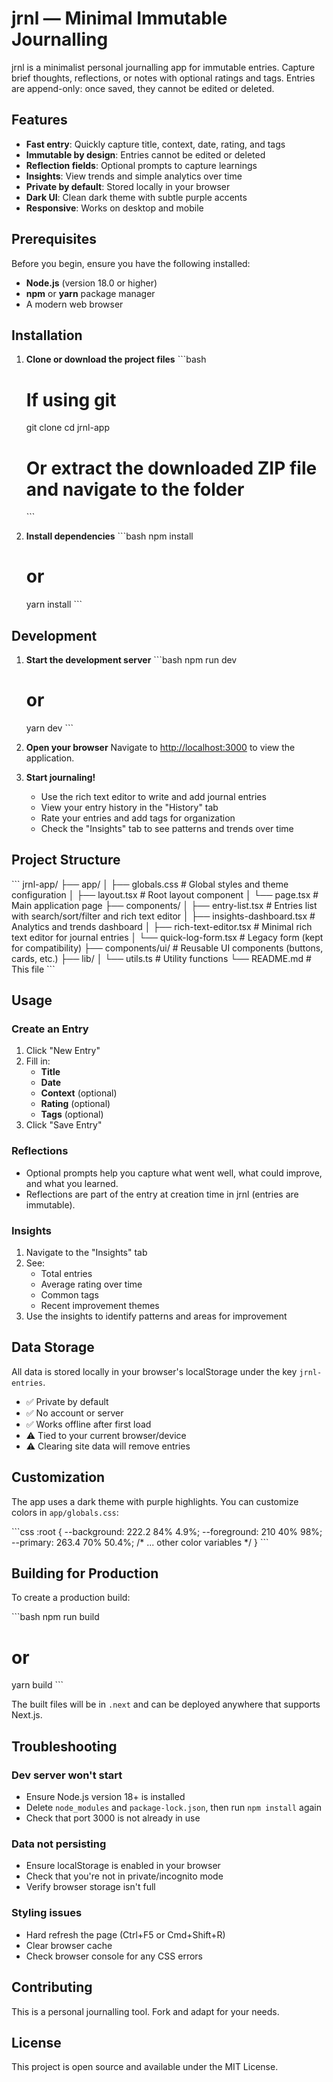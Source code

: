 # jrnl — Minimal Immutable Journalling

jrnl is a minimalist personal journalling app for immutable entries. Capture brief thoughts, reflections, or notes with optional ratings and tags. Entries are append-only: once saved, they cannot be edited or deleted.

## Features

- **Fast entry**: Quickly capture title, context, date, rating, and tags
- **Immutable by design**: Entries cannot be edited or deleted
- **Reflection fields**: Optional prompts to capture learnings
- **Insights**: View trends and simple analytics over time
- **Private by default**: Stored locally in your browser
- **Dark UI**: Clean dark theme with subtle purple accents
- **Responsive**: Works on desktop and mobile

## Prerequisites

Before you begin, ensure you have the following installed:

- **Node.js** (version 18.0 or higher)
- **npm** or **yarn** package manager
- A modern web browser

## Installation

1. **Clone or download the project files**
   \`\`\`bash
   # If using git
   git clone <repository-url>
   cd jrnl-app

   # Or extract the downloaded ZIP file and navigate to the folder
   \`\`\`

2. **Install dependencies**
   \`\`\`bash
   npm install
   # or
   yarn install
   \`\`\`

## Development

1. **Start the development server**
   \`\`\`bash
   npm run dev
   # or
   yarn dev
   \`\`\`

2. **Open your browser**
   Navigate to [http://localhost:3000](http://localhost:3000) to view the application.

3. **Start journaling!**
   - Use the rich text editor to write and add journal entries
   - View your entry history in the "History" tab
   - Rate your entries and add tags for organization
   - Check the "Insights" tab to see patterns and trends over time

## Project Structure

\`\`\`
jrnl-app/
├── app/
│   ├── globals.css          # Global styles and theme configuration
│   ├── layout.tsx           # Root layout component
│   └── page.tsx            # Main application page
├── components/
│   ├── entry-list.tsx           # Entries list with search/sort/filter and rich text editor
│   ├── insights-dashboard.tsx   # Analytics and trends dashboard
│   ├── rich-text-editor.tsx     # Minimal rich text editor for journal entries
│   └── quick-log-form.tsx       # Legacy form (kept for compatibility)
├── components/ui/           # Reusable UI components (buttons, cards, etc.)
├── lib/
│   └── utils.ts            # Utility functions
└── README.md               # This file
\`\`\`

## Usage

### Create an Entry
1. Click "New Entry"
2. Fill in:
   - **Title**
   - **Date**
   - **Context** (optional)
   - **Rating** (optional)
   - **Tags** (optional)
3. Click "Save Entry"

### Reflections
- Optional prompts help you capture what went well, what could improve, and what you learned.
- Reflections are part of the entry at creation time in jrnl (entries are immutable).

### Insights
1. Navigate to the "Insights" tab
2. See:
   - Total entries
   - Average rating over time
   - Common tags
   - Recent improvement themes
3. Use the insights to identify patterns and areas for improvement

## Data Storage

All data is stored locally in your browser's localStorage under the key `jrnl-entries`.
- ✅ Private by default
- ✅ No account or server
- ✅ Works offline after first load
- ⚠️ Tied to your current browser/device
- ⚠️ Clearing site data will remove entries

## Customization

The app uses a dark theme with purple highlights. You can customize colors in `app/globals.css`:

\`\`\`css
:root {
  --background: 222.2 84% 4.9%;
  --foreground: 210 40% 98%;
  --primary: 263.4 70% 50.4%;
  /* ... other color variables */
}
\`\`\`

## Building for Production

To create a production build:

\`\`\`bash
npm run build
# or
yarn build
\`\`\`

The built files will be in `.next` and can be deployed anywhere that supports Next.js.

## Troubleshooting

### Dev server won't start
- Ensure Node.js version 18+ is installed
- Delete `node_modules` and `package-lock.json`, then run `npm install` again
- Check that port 3000 is not already in use

### Data not persisting
- Ensure localStorage is enabled in your browser
- Check that you're not in private/incognito mode
- Verify browser storage isn't full

### Styling issues
- Hard refresh the page (Ctrl+F5 or Cmd+Shift+R)
- Clear browser cache
- Check browser console for any CSS errors

## Contributing

This is a personal journalling tool. Fork and adapt for your needs.

## License

This project is open source and available under the MIT License.
